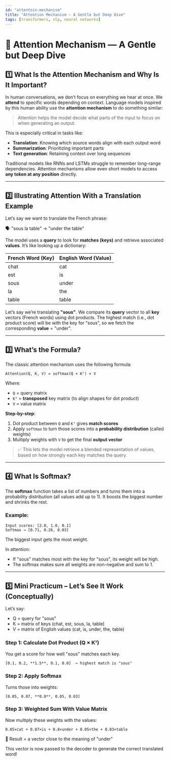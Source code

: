 ```yaml
---
id: "attentoin-mechanism"
title: "Attention Mechanism — A Gentle but Deep Dive"
tags: [transformers, nlp, neural networks]
---
```

# 🧠 Attention Mechanism — A Gentle but Deep Dive

## 1️⃣ What Is the Attention Mechanism and Why Is It Important?

In human conversations, we don’t focus on everything we hear at once. We **attend** to specific words depending on context. Language models inspired by this human ability use the **attention mechanism** to do something similar:

> Attention helps the model decide what parts of the input to focus on when generating an output.
> 

This is especially critical in tasks like:

- **Translation**: Knowing which source words align with each output word
- **Summarization**: Prioritizing important parts
- **Text generation**: Retaining context over long sequences

Traditional models like RNNs and LSTMs struggle to remember long-range dependencies. Attention mechanisms allow even short models to access **any token at any position** directly.

---

## 2️⃣ Illustrating Attention With a Translation Example

Let’s say we want to translate the French phrase:

🗣️ "sous la table" → "under the table"

The model uses a **query** to look for **matches (keys)** and retrieve associated **values**. It’s like looking up a dictionary:

| French Word (Key) | English Word (Value) |
| --- | --- |
| chat | cat |
| est | is |
| sous | under |
| la | the |
| table | table |

Let’s say we’re translating **"sous"**. We compare its **query** vector to all **key** vectors (French words) using dot products. The highest match (i.e., dot product score) will be with the key for "sous", so we fetch the corresponding **value** = "under".

---

## 3️⃣ What’s the Formula?

The classic attention mechanism uses the following formula:

```
Attention(Q, K, V) = softmax(Q × Kᵀ) × V
```

Where:

- `Q` = query matrix
- `Kᵀ` = **transposed** key matrix (to align shapes for dot product)
- `V` = value matrix

**Step-by-step**:

1. Dot product between `Q` and `Kᵀ` gives **match scores**
2. Apply `softmax` to turn those scores into a **probability distribution** (called weights)
3. Multiply weights with `V` to get the final **output vector**

> ✅ This lets the model retrieve a blended representation of values, based on how strongly each key matches the query.
> 

---

## 4️⃣ What Is Softmax?

The **softmax** function takes a list of numbers and turns them into a probability distribution (all values add up to 1). It boosts the biggest number and shrinks the rest.

### Example:

```
Input scores: [2.0, 1.0, 0.1]
Softmax → [0.71, 0.26, 0.03]
```

The biggest input gets the most weight.

In attention:

- If "sous" matches most with the key for "sous", its weight will be high.
- The softmax makes sure all weights are non-negative and sum to 1.

---

## 5️⃣ Mini Practicum – Let’s See It Work (Conceptually)

Let’s say:

- Q = query for "sous"
- K = matrix of keys (chat, est, sous, la, table)
- V = matrix of English values (cat, is, under, the, table)

### Step 1: Calculate Dot Product (Q × Kᵀ)

You get a score for how well "sous" matches each key.

```
[0.1, 0.2, **1.5**, 0.1, 0.0]  ← highest match is "sous"
```

### Step 2: Apply Softmax

Turns those into weights:

```
[0.05, 0.07, **0.8**, 0.05, 0.03]
```

### Step 3: Weighted Sum With Value Matrix

Now multiply these weights with the values:

```
0.05×cat + 0.07×is + 0.8×under + 0.05×the + 0.03×table
```

🎯 Result = a vector close to the meaning of "under"

This vector is now passed to the decoder to generate the correct translated word!
